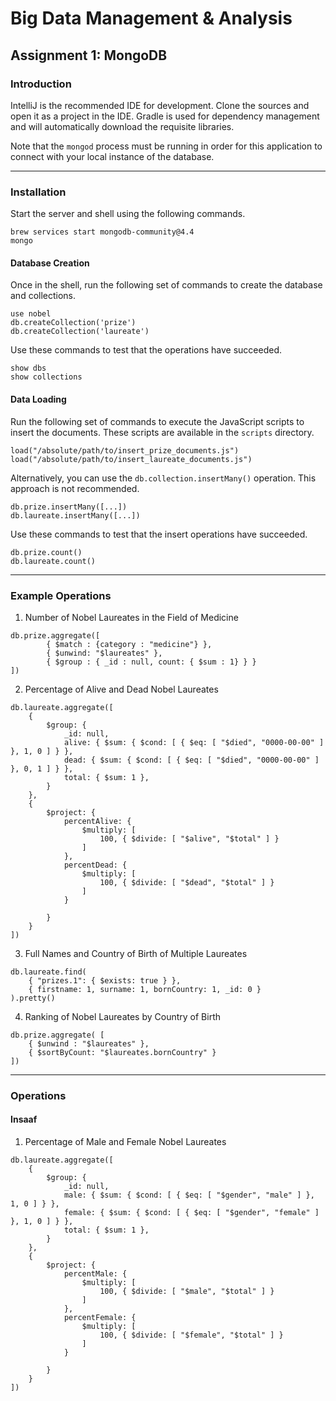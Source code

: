 # Big Data Management & Analysis
## Assignment 1: MongoDB

### Introduction
IntelliJ is the recommended IDE for development. Clone the sources and open it as a project in the IDE. 
Gradle is used for dependency management and will automatically download the requisite libraries. 

Note that the `mongod` process must be running in order for this application to connect with your local instance of the database. 

- - - -
### Installation
Start the server and shell using the following commands.
```
brew services start mongodb-community@4.4
mongo
```
#### Database Creation
Once in the shell, run the following set of commands to create the database and collections.
```
use nobel
db.createCollection('prize')
db.createCollection('laureate')
```
Use these commands to test that the operations have succeeded.
```
show dbs
show collections
```
#### Data Loading
Run the following set of commands to execute the JavaScript scripts to insert the documents.
These scripts are available in the `scripts` directory.
```
load("/absolute/path/to/insert_prize_documents.js")
load("/absolute/path/to/insert_laureate_documents.js")
```
Alternatively, you can use the `db.collection.insertMany()` operation. This approach is not recommended. 
```
db.prize.insertMany([...])
db.laureate.insertMany([...])
```
Use these commands to test that the insert operations have succeeded.
```
db.prize.count()
db.laureate.count()
```
- - - -
### Example Operations
1. Number of Nobel Laureates in the Field of Medicine
```
db.prize.aggregate([ 
        { $match : {category : "medicine"} }, 
        { $unwind: "$laureates" }, 
        { $group : { _id : null, count: { $sum : 1} } }
])
```
2. Percentage of Alive and Dead Nobel Laureates
```
db.laureate.aggregate([
    {
        $group: {
            _id: null,
            alive: { $sum: { $cond: [ { $eq: [ "$died", "0000-00-00" ] }, 1, 0 ] } },
            dead: { $sum: { $cond: [ { $eq: [ "$died", "0000-00-00" ] }, 0, 1 ] } },
            total: { $sum: 1 },
        }
    },
    {
        $project: {
            percentAlive: {
                $multiply: [
                    100, { $divide: [ "$alive", "$total" ] }
                ]
            },
            percentDead: {
                $multiply: [
                    100, { $divide: [ "$dead", "$total" ] }
                ]
            }

        }
    }
])
```
3. Full Names and Country of Birth of Multiple Laureates
```
db.laureate.find( 
    { "prizes.1": { $exists: true } }, 
    { firstname: 1, surname: 1, bornCountry: 1, _id: 0 } 
).pretty()
```
4. Ranking of Nobel Laureates by Country of Birth
```
db.prize.aggregate( [ 
    { $unwind : "$laureates" }, 
    { $sortByCount: "$laureates.bornCountry" } 
])
```
- - - -
### Operations
#### Insaaf
1. Percentage of Male and Female Nobel Laureates
```
db.laureate.aggregate([
    {
        $group: {
            _id: null,
            male: { $sum: { $cond: [ { $eq: [ "$gender", "male" ] }, 1, 0 ] } },
            female: { $sum: { $cond: [ { $eq: [ "$gender", "female" ] }, 1, 0 ] } },
            total: { $sum: 1 },
        }
    },
    {
        $project: {
            percentMale: {
                $multiply: [
                    100, { $divide: [ "$male", "$total" ] }
                ]
            },
            percentFemale: {
                $multiply: [
                    100, { $divide: [ "$female", "$total" ] }
                ]
            }

        }
    }
])
```
